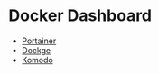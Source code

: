 # Docker Dashboard

- [Portainer](https://github.com/portainer/portainer)
- [Dockge](https://github.com/louislam/dockge)
- [Komodo](https://github.com/moghtech/komodo)
